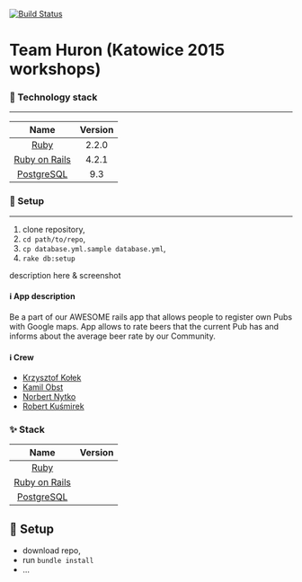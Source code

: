 [![Build Status](https://travis-ci.org/netguru-training/team-huron.svg?branch=master)](https://travis-ci.org/netguru-training/team-huron)

# Team Huron (Katowice 2015 workshops)

### :closed_lock_with_key: Technology stack
-------------

| Name |  Version |
| :--: | :---: |
| [Ruby](https://www.ruby-lang.org) | 2.2.0 |
| [Ruby on Rails](http://www.rubyonrails.org/) | 4.2.1 |
| [PostgreSQL](http://www.postgresql.org/) | 9.3 |

### :book: Setup
-------------
1. clone repository,
2. `cd path/to/repo`,
3. `cp database.yml.sample database.yml`,
4. `rake db:setup`

description here & screenshot
#### :information_source: App description
Be a part of our AWESOME rails app that allows people to register own Pubs with Google maps. App allows to rate beers that the current Pub has and informs about the average beer rate by our Community.  


#### :information_source: Crew
- [Krzysztof Kołek](https://github.com/krzkol)
- [Kamil Obst](https://github.com/Kadilak)
- [Norbert Nytko](https://github.com/norbertnytko)
- [Robert Kuśmirek](https://github.com/qsmir)

### :sparkles: Stack

| Name |  Version |
| :--: | :---: |
| [Ruby](https://www.ruby-lang.org) | |
| [Ruby on Rails](http://www.rubyonrails.org/) | |
| [PostgreSQL](http://www.postgresql.org/) | |

## :hammer: Setup

- download repo,
- run `bundle install`
- ...
